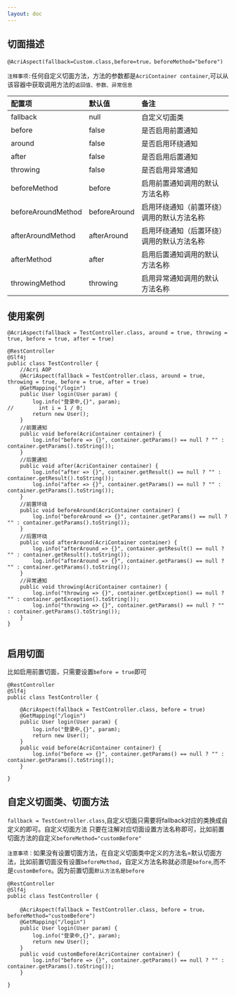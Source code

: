 ```yaml
---
layout: doc
---
```


## 切面描述
`@AcriAspect(fallback=Custom.class,before=true，beforeMethod="before")`

`注释事项:`任何自定义切面方法，方法的参数都是`AcriContainer container`,可以从该容器中获取调用方法的`返回值、参数、异常信息`

| 配置项    | 默认值   | 备注                                 |
|:-------|:------|:-----------------------------------|
| fallback  | null  | 自定义切面类 |
| before  | false  | 是否启用前置通知 |
| around  | false  | 是否启用环绕通知 |
| after  | false  | 是否启用后置通知 |
| throwing  | false  | 是否启用异常通知 |
| beforeMethod  | before  | 启用前置通知调用的默认方法名称 |
| beforeAroundMethod  | beforeAround  | 启用环绕通知（前置环绕）调用的默认方法名称 |
| afterAroundMethod  | afterAround  | 启用环绕通知（后置环绕）调用的默认方法名称 |
| afterMethod  | after  | 启用后置通知调用的默认方法名称 |
| throwingMethod  | throwing  | 启用异常通知调用的默认方法名称 |

## 使用案例
`@AcriAspect(fallback = TestController.class, around = true, throwing = true, before = true, after = true)`

```
@RestController
@Slf4j
public class TestController {
    //Acri AOP
    @AcriAspect(fallback = TestController.class, around = true, throwing = true, before = true, after = true)
    @GetMapping("/login")
    public User login(User param) {
        log.info("登录中,{}", param);
//        int i = 1 / 0;
        return new User();
    }
    //前置通知
    public void before(AcriContainer container) {
        log.info("before => {}", container.getParams() == null ? "" : container.getParams().toString());
    }
    //后置通知
    public void after(AcriContainer container) {
        log.info("after => {}", container.getResult() == null ? "" : container.getResult().toString());
        log.info("after => {}", container.getParams() == null ? "" : container.getParams().toString());
    }
    //前置环绕
    public void beforeAround(AcriContainer container) {
        log.info("beforeAround => {}", container.getParams() == null ? "" : container.getParams().toString());
    }
    //后置环绕
    public void afterAround(AcriContainer container) {
        log.info("afterAround => {}", container.getResult() == null ? "" : container.getResult().toString());
        log.info("afterAround => {}", container.getParams() == null ? "" : container.getParams().toString());
    }
    //异常通知
    public void throwing(AcriContainer container) {
        log.info("throwing => {}", container.getException() == null ? "" : container.getException().toString());
        log.info("throwing => {}", container.getParams() == null ? "" : container.getParams().toString());
    }
}


```
## 启用切面

比如启用前置切面，只需要设置`before = true`即可

```
@RestController
@Slf4j
public class TestController {

    @AcriAspect(fallback = TestController.class, before = true)
    @GetMapping("/login")
    public User login(User param) {
        log.info("登录中,{}", param);
        return new User();
    }
    public void before(AcriContainer container) {
        log.info("before => {}", container.getParams() == null ? "" : container.getParams().toString());
    }
   
}

```

## 自定义切面类、切面方法

`fallback = TestController.class`,自定义切面只需要将fallback对应的类换成自定义的即可。自定义切面方法
只要在注解对应切面设置方法名称即可，比如前置切面方法的自定义`beforeMethod="customBefore"`

`注意事项：`如果没有设置切面方法，在自定义切面类中定义的方法名=默认切面方法，比如前置切面没有设置`beforeMethod`，自定义方法名称就必须是`before`,而不是`customBefore`。因为前置切面`默认方法名是before`

```
@RestController
@Slf4j
public class TestController {

    @AcriAspect(fallback = TestController.class, before = true，beforeMethod="customBefore")
    @GetMapping("/login")
    public User login(User param) {
        log.info("登录中,{}", param);
        return new User();
    }
    public void customBefore(AcriContainer container) {
        log.info("before => {}", container.getParams() == null ? "" : container.getParams().toString());
    }
   
}

```
